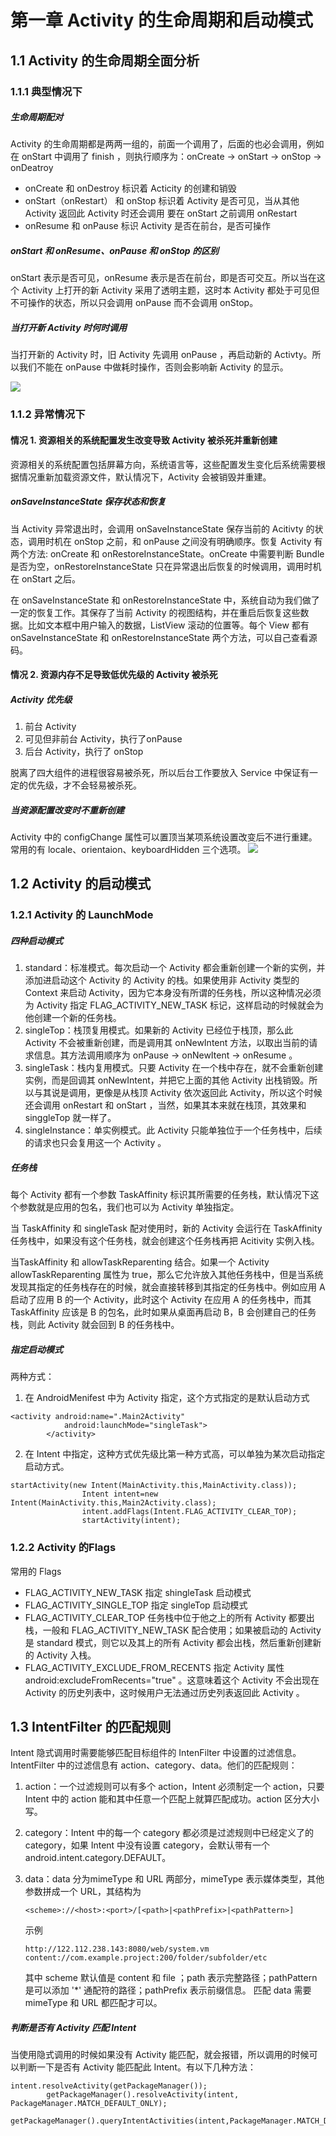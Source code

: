 # 第一章 Activity 的生命周期和启动模式
## 1.1 Activity 的生命周期全面分析
### 1.1.1 典型情况下

##### 生命周期配对
Activity 的生命周期都是两两一组的，前面一个调用了，后面的也必会调用，例如在 onStart 中调用了 finish ，则执行顺序为：onCreate -> onStart -> onStop -> onDeatroy

* onCreate 和 onDestroy 标识着 Acticity 的创建和销毁
* onStart（onRestart） 和 onStop 标识着 Activity 是否可见，当从其他 Activity 返回此 Activity 时还会调用 要在 onStart 之前调用 onRestart
* onResume 和 onPause 标识 Activity 是否在前台，是否可操作
 
##### onStart 和 onResume、onPause 和 onStop 的区别
onStart 表示是否可见，onResume 表示是否在前台，即是否可交互。所以当在这个 Activity 上打开的新 Activity 采用了透明主题，这时本 Activity 都处于可见但不可操作的状态，所以只会调用 onPause 而不会调用 onStop。

##### 当打开新 Activity 时何时调用

当打开新的 Activity 时，旧 Activity 先调用 onPause ，再启动新的 Activty。所以我们不能在 onPause 中做耗时操作，否则会影响新 Activity 的显示。

![](http://ww1.sinaimg.cn/mw690/64ddfd2bgy1fp592hwfvkj20wz08qq6e.jpg)

### 1.1.2 异常情况下

#### 情况 1. 资源相关的系统配置发生改变导致 Activity 被杀死并重新创建

资源相关的系统配置包括屏幕方向，系统语言等，这些配置发生变化后系统需要根据情况重新加载资源文件，默认情况下，Activity 会被销毁并重建。

##### onSaveInstanceState 保存状态和恢复

当 Activity 异常退出时，会调用 onSaveInstanceState 保存当前的 Acitivty 的状态，调用时机在 onStop 之前，和 onPause 之间没有明确顺序。恢复 Activity 有两个方法: onCreate 和 onRestoreInstanceState。onCreate 中需要判断 Bundle 是否为空，onRestoreInstanceState 只在异常退出后恢复的时候调用，调用时机在 onStart 之后。

在 onSaveInstanceState 和 onRestoreInstanceState 中，系统自动为我们做了一定的恢复工作。其保存了当前 Activity 的视图结构，并在重启后恢复这些数据。比如文本框中用户输入的数据，ListView 滚动的位置等。每个 View 都有 onSaveInstanceState 和 onRestoreInstanceState 两个方法，可以自己查看源码。

#### 情况 2. 资源内存不足导致低优先级的 Activity 被杀死

##### Activity 优先级
1. 前台 Activity
2. 可见但非前台 Activity，执行了onPause
3. 后台 Activity，执行了 onStop 

脱离了四大组件的进程很容易被杀死，所以后台工作要放入 Service 中保证有一定的优先级，才不会轻易被杀死。

##### 当资源配置改变时不重新创建
 Activity 中的 configChange 属性可以置顶当某项系统设置改变后不进行重建。常用的有 locale、orientaion、keyboardHidden 三个选项。
 ![](http://ww1.sinaimg.cn/mw690/64ddfd2bgy1fp5q8k11r7j20z20pktnz.jpg)
 
 ## 1.2 Activity 的启动模式
 ### 1.2.1 Activity 的 LaunchMode
 ##### 四种启动模式
 
 1. standard：标准模式。每次启动一个 Activity 都会重新创建一个新的实例，并添加进启动这个 Activity 的 Activity 的栈。如果使用非 Activity 类型的 Context 来启动 Activity，因为它本身没有所谓的任务栈，所以这种情况必须为 Activity 指定 FLAG_ACTIVITY_NEW_TASK 标记，这样启动的时候就会为他创建一个新的任务栈。
 2. singleTop：栈顶复用模式。如果新的 Activity 已经位于栈顶，那么此 Activity 不会被重新创建，而是调用其 onNewIntent 方法，以取出当前的请求信息。其方法调用顺序为 onPause -> onNewItent -> onResume 。
 3. singleTask：栈内复用模式。只要 Activity 在一个栈中存在，就不会重新创建实例，而是回调其 onNewIntent，并把它上面的其他 Activity 出栈销毁。所以与其说是调用，更像是从栈顶 Activity 依次返回此 Activity，所以这个时候还会调用 onRestart 和 onStart ，当然，如果其本来就在栈顶，其效果和 singgleTop 就一样了。
 4. singleInstance：单实例模式。此 Activity 只能单独位于一个任务栈中，后续的请求也只会复用这一个 Activity 。
 
##### 任务栈

每个 Activity 都有一个参数 TaskAffinity 标识其所需要的任务栈，默认情况下这个参数就是应用的包名，我们也可以为 Activity 单独指定。

当 TaskAffinity 和 singleTask 配对使用时，新的 Activity 会运行在 TaskAffinity 任务栈中，如果没有这个任务栈，就会创建这个任务栈再把 Acitivity 实例入栈。

当TaskAffinity 和 allowTaskReparenting 结合。如果一个 Activity allowTaskReparenting 属性为 true，那么它允许放入其他任务栈中，但是当系统发现其指定的任务栈存在的时候，就会直接转移到其指定的任务栈中。例如应用 A 启动了应用 B 的一个 Activity，此时这个 Activity 在应用 A 的任务栈中，而其 TaskAffinity 应该是 B 的包名，此时如果从桌面再启动 B，B 会创建自己的任务栈，则此 Activity 就会回到 B 的任务栈中。

##### 指定启动模式

两种方式：
1. 在 AndroidMenifest 中为 Activity 指定，这个方式指定的是默认启动方式
    
```
<activity android:name=".Main2Activity"
            android:launchMode="singleTask">
        </activity>
```
2. 在 Intent 中指定，这种方式优先级比第一种方式高，可以单独为某次启动指定启动方式。

```
startActivity(new Intent(MainActivity.this,MainActivity.class));
                Intent intent=new Intent(MainActivity.this,Main2Activity.class);
                intent.addFlags(Intent.FLAG_ACTIVITY_CLEAR_TOP);
                startActivity(intent);
```

### 1.2.2 Activity 的Flags

常用的 Flags
* FLAG_ACTIVITY_NEW_TASK 指定 shingleTask 启动模式
* FLAG_ACTIVITY_SINGLE_TOP 指定 singleTop 启动模式
* FLAG_ACTIVITY_CLEAR_TOP 任务栈中位于他之上的所有 Activity 都要出栈，一般和 FLAG_ACTIVITY_NEW_TASK 配合使用；如果被启动的 Activity 是 standard 模式，则它以及其上的所有 Activity 都会出栈，然后重新创建新的 Activity 入栈。
* FLAG_ACTIVITY_EXCLUDE_FROM_RECENTS 指定 Activity 属性 android:excludeFromRecents="true" 。这意味着这个 Activity 不会出现在 Activity 的历史列表中，这时候用户无法通过历史列表返回此 Activity 。


## 1.3 IntentFilter 的匹配规则

Intent 隐式调用时需要能够匹配目标组件的 IntenFilter 中设置的过滤信息。IntentFilter 中的过滤信息有 action、category、data。他们的匹配规则：

1. action：一个过滤规则可以有多个 action，Intent 必须制定一个 action，只要 Intent 中的 action 能和其中任意一个匹配上就算匹配成功。action 区分大小写。
2. category：Intent 中的每一个 category 都必须是过滤规则中已经定义了的 category，如果 Intent 中没有设置 category，会默认带有一个 android.intent.category.DEFAULT。
3. data：data 分为mimeType 和 URL 两部分，mimeType 表示媒体类型，其他参数拼成一个 URL，其结构为
    
    ```
    <scheme>://<host>:<port>/[<path>|<pathPrefix>|<pathPattern>]
    ```
    示例
    ```
    http://122.112.238.143:8080/web/system.vm
    content://com.example.project:200/folder/subfolder/etc
    ```
    其中 scheme 默认值是 content 和 file ；path 表示完整路径；pathPattern 是可以添加 '*' 通配符的路径；pathPrefix 表示前缀信息。
    匹配 data 需要 mimeType 和 URL 都匹配才可以。
    
##### 判断是否有 Activity 匹配 Intent

当使用隐式调用的时候如果没有 Activity 能匹配，就会报错，所以调用的时候可以判断一下是否有 Activity 能匹配此 Intent。有以下几种方法：

```
intent.resolveActivity(getPackageManager());
        getPackageManager().resolveActivity(intent, PackageManager.MATCH_DEFAULT_ONLY);
        getPackageManager().queryIntentActivities(intent,PackageManager.MATCH_DEFAULT_ONLY);
```
